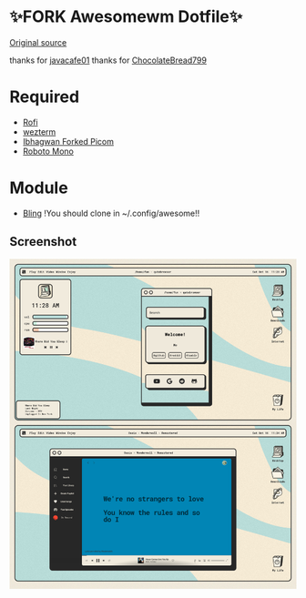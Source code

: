 # ✨**FORK Awesomewm Dotfile**✨
[Original source](https://github.com/ChocolateBread799/dotfiles/tree/099a9a63fa4d3a105ed1e3254d31ca3264c413d7)

thanks for [javacafe01](https://github.com/JavaCafe01)
thanks for [ChocolateBread799](https://github.com/ChocolateBread799)

# **Required**
- [Rofi](https://github.com/davatorium/rofi)
- [wezterm](https://wezfurlong.org/wezterm/)
- [Ibhagwan Forked Picom](https://github.com/ibhagwan/picom)
- [Roboto Mono](https://fonts.google.com/specimen/Roboto+Mono)

# **Module**

- [Bling](https://blingcorp.github.io/bling/) !You should clone in ~/.config/awesome!!

## **Screenshot**
![screenshot](./img/macindows.png)

